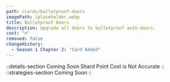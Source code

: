 ```yaml
---
path: /cards/bulletproof-doors
imagePath: /placeholder.webp
title: Bulletproof Doors
description: Upgrade all doors to bulletproof auto-doors.
cost: "n"
removed: false
changeHistory:
  - Season 1 Chapter 2: "Card Added"
---
```

::details-section
Coming Soon
Shard Point Cost is Not Accurate
::
::strategies-section
Coming Soon
::